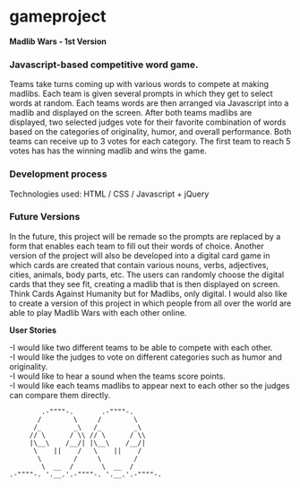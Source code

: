 # gameproject


<b>Madlib Wars - 1st Version</b> 

### Javascript-based competitive word game.

Teams take turns coming up with various words to compete at making madlibs. Each team is given several prompts in which they get to select words at random. Each teams words are then arranged via Javascript into a madlib and displayed on the screen. After both teams madlibs are displayed, two selected judges vote for their favorite combination of words based on the categories of originality, humor, and overall performance. Both teams can receive up to 3 votes for each category. The first team to reach 5 votes has has the winning madlib and wins the game.

### Development process

Technologies used: HTML / CSS / Javascript + jQuery

### Future Versions

In the future, this project will be remade so the prompts are replaced by a form that enables each team to fill out their words of choice.   Another version of the project will also be developed into a digital card game in which cards are created that contain various nouns, verbs, adjectives, cities, animals, body parts, etc. The users can randomly choose the digital cards that they see fit, creating a madlib that is then displayed on screen. Think Cards Against Humanity but for Madlibs, only digital. I would also like to create a version of this project in which people from all over the world are able to play Madlib Wars with each other online.

<b>User Stories</b><br>

-I would like two different teams to be able to compete with each other.<br>
-I would like the judges to vote on different categories such as humor and originality.<br>
-I would like to hear a sound when the teams score points.<br>
-I would like each teams madlibs to appear next to each other so the judges can compare them directly.

            .-""""-.       .-""""-.
           /        \     /        \
          /_        _\   /_        _\
         // \      / \\ // \      / \\
         |\__\    /__/| |\__\    /__/|
          \    ||    /   \    ||    /
           \        /     \        /
            \  __  /       \  __  /
    .-""""-. '.__.'.-""""-. '.__.'.-""""-.
 
